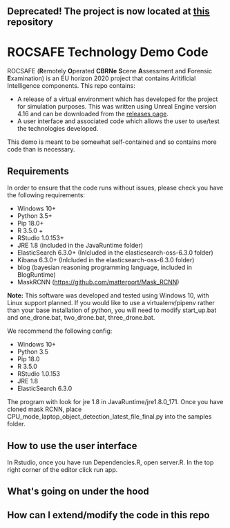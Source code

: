 ## Deprecated! The project is now located at [this](https://github.com/NUIG-ROCSAFE/CBRNeVirtualEnvironment) repository

# ROCSAFE Technology Demo Code

ROCSAFE (**R**emotely **O**perated **CBRNe** **S**cene **A**ssessment and **F**orensic **E**xamination) is an EU horizon 2020 project that contains Aritificial Intelligence components. This repo contains:

- A release of a virtual environment which has developed for the project for simulation purposes. This was written using Unreal Engine version 4.16 and can be downloaded from the [releases page](https://github.com/ROCSAFE/CBRNeVirtualEnvMultiRobot/releases).
- A user interface and associated code which allows the user to use/test the technologies developed.

This demo is meant to be somewhat self-contained and so contains more code than is necessary.

## Requirements

In order to ensure that the code runs without issues, please check you have the following requirements:

- Windows 10+
- Python 3.5+
- Pip 18.0+
- R 3.5.0 +
- RStudio 1.0.153+
- JRE 1.8 (included in the JavaRuntime folder)
- ElasticSearch 6.3.0+ (Inlcluded in the elasticsearch-oss-6.3.0 folder)
- Kibana 6.3.0+ (Inlcluded in the elasticsearch-oss-6.3.0 folder)
- blog (bayesian reasoning programming language, included in BlogRuntime)
- MaskRCNN (https://github.com/matterport/Mask_RCNN)

**Note:** This software was developed and tested using Windows 10, with Linux support planned. If you would like to use a virtualenv/pipenv rather than your base installation of python, you will need to modify start_up.bat and one_drone.bat, two_drone.bat, three_drone.bat.

We recommend the following config:

- Windows 10+
- Python 3.5
- Pip 18.0
- R 3.5.0
- RStudio 1.0.153
- JRE 1.8
- ElasticSearch 6.3.0

The program with look for jre 1.8 in JavaRuntime/jre1.8.0_171. Once you have cloned mask RCNN, place CPU_mode_laptop_object_detection_latest_file_final.py into the samples folder.


## How to use the user interface
In Rstudio, once you have run Dependencies.R, open server.R. In the top right corner of the editor click run app.

## What's going on under the hood

## How can I extend/modify the code in this repo
